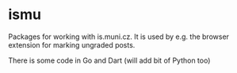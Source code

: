 ismu
====

Packages for working with is.muni.cz. It is used by e.g. the browser extension for marking ungraded posts.

There is some code in Go and Dart (will add bit of Python too)